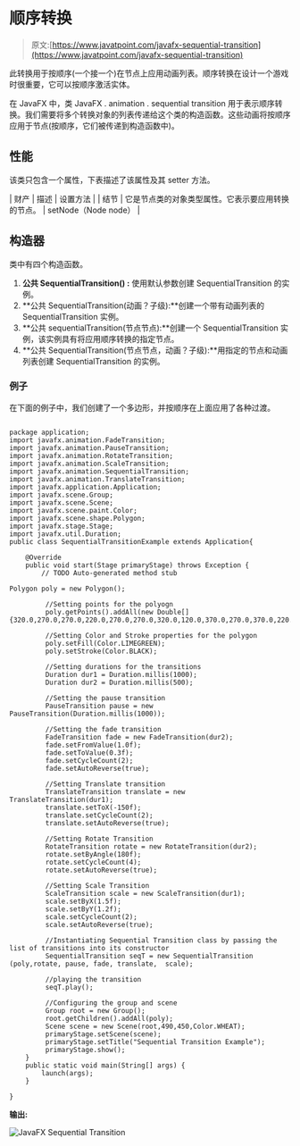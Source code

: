 # 顺序转换

> 原文:[https://www.javatpoint.com/javafx-sequential-transition](https://www.javatpoint.com/javafx-sequential-transition)

此转换用于按顺序(一个接一个)在节点上应用动画列表。顺序转换在设计一个游戏时很重要，它可以按顺序激活实体。

在 JavaFX 中，类 JavaFX . animation . sequential transition 用于表示顺序转换。我们需要将多个转换对象的列表传递给这个类的构造函数。这些动画将按顺序应用于节点(按顺序，它们被传递到构造函数中)。

## 性能

该类只包含一个属性，下表描述了该属性及其 setter 方法。

| 财产 | 描述 | 设置方法 |
| 结节 | 它是节点类的对象类型属性。它表示要应用转换的节点。 | setNode（Node node） |

## 构造器

类中有四个构造函数。

1.  **公共 SequentialTransition() :** 使用默认参数创建 SequentialTransition 的实例。
2.  **公共 SequentialTransition(动画？子级):**创建一个带有动画列表的 SequentialTransition 实例。
3.  **公共 sequentialTransition(节点节点):**创建一个 SequentialTransition 实例，该实例具有将应用顺序转换的指定节点。
4.  **公共 SequentialTransition(节点节点，动画？子级):**用指定的节点和动画列表创建 SequentialTransition 的实例。

### 例子

在下面的例子中，我们创建了一个多边形，并按顺序在上面应用了各种过渡。

```

package application;
import javafx.animation.FadeTransition;
import javafx.animation.PauseTransition;
import javafx.animation.RotateTransition;
import javafx.animation.ScaleTransition;
import javafx.animation.SequentialTransition;
import javafx.animation.TranslateTransition;
import javafx.application.Application;
import javafx.scene.Group;
import javafx.scene.Scene;
import javafx.scene.paint.Color;
import javafx.scene.shape.Polygon;
import javafx.stage.Stage;
import javafx.util.Duration;
public class SequentialTransitionExample extends Application{

	@Override
	public void start(Stage primaryStage) throws Exception {
		// TODO Auto-generated method stub

Polygon poly = new Polygon();

		 //Setting points for the polyogn 
		 poly.getPoints().addAll(new Double[] {320.0,270.0,270.0,220.0,270.0,270.0,320.0,120.0,370.0,270.0,370.0,220.0});

		 //Setting Color and Stroke properties for the polygon  
		 poly.setFill(Color.LIMEGREEN);
		 poly.setStroke(Color.BLACK);

		 //Setting durations for the transitions
	     Duration dur1 = Duration.millis(1000);
	     Duration dur2 = Duration.millis(500);

	     //Setting the pause transition
	     PauseTransition pause = new PauseTransition(Duration.millis(1000));

	     //Setting the fade transition 
	     FadeTransition fade = new FadeTransition(dur2);
	     fade.setFromValue(1.0f);
	     fade.setToValue(0.3f);
	     fade.setCycleCount(2);
	     fade.setAutoReverse(true);

	     //Setting Translate transition
	     TranslateTransition translate = new TranslateTransition(dur1);
	     translate.setToX(-150f);
	     translate.setCycleCount(2);
	     translate.setAutoReverse(true);

	     //Setting Rotate Transition 
	     RotateTransition rotate = new RotateTransition(dur2);
	     rotate.setByAngle(180f);
	     rotate.setCycleCount(4);
	     rotate.setAutoReverse(true);

	     //Setting Scale Transition 
	     ScaleTransition scale = new ScaleTransition(dur1);
	     scale.setByX(1.5f);
	     scale.setByY(1.2f);
	     scale.setCycleCount(2);
	     scale.setAutoReverse(true);

	     //Instantiating Sequential Transition class by passing the list of transitions into its constructor
	     SequentialTransition seqT = new SequentialTransition (poly,rotate, pause, fade, translate,  scale);

	     //playing the transition 
	     seqT.play();

	     //Configuring the group and scene 
	     Group root = new Group();
		 root.getChildren().addAll(poly);
		 Scene scene = new Scene(root,490,450,Color.WHEAT);
		 primaryStage.setScene(scene);
		 primaryStage.setTitle("Sequential Transition Example");
		 primaryStage.show();
	}
	public static void main(String[] args) {
		launch(args);
	}

}

```

**输出:**

![JavaFX Sequential Transition](../Images/a6761261e17d487eadd410af76a8a8de.png)